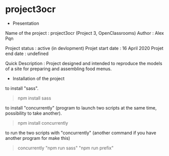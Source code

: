 # project3ocr

- Presentation

Name of the project : project3ocr (Project 3, OpenClassrooms)
Author : Alex Pqn

Project status : active (in devlopment)
Projet start date : 16 April 2020
Projet end date : undefined

Quick Description : Project designed and intended to reproduce the models of a site for preparing and assembling food menus.



- Installation of the project

to install "sass".
> npm install sass

to install "concurrently" (program to launch two scripts at the same time, possibility to take another).
> npm install concurrently

to run the two scripts with "concurrently" (another command if you have another program for make this)
> concurrently "npm run sass" "npm run prefix"
